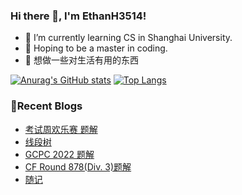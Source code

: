 ### Hi there 👋, I'm EthanH3514!

- 🌱 I’m currently learning CS in Shanghai University.
- 🎈 Hoping to be a master in coding.
- 🧐 想做一些对生活有用的东西

[![Anurag's GitHub stats](https://github-readme-stats.vercel.app/api?username=EthanH3514&show_icons=true&theme=tokyonight)](https://github.com/anuraghazra/github-readme-stats)
[![Top Langs](https://github-readme-stats.vercel.app/api/top-langs/?username=EthanH3514&layout=compact)](https://github.com/anuraghazra/github-readme-stats)

### **📝Recent Blogs**
<!-- BLOG-POST-LIST:START -->
- [考试周欢乐赛 题解](https://ethanh3514.github.io/2023/06/13/%E8%80%83%E8%AF%95%E5%91%A8%E6%AC%A2%E4%B9%90%E8%B5%9B-%E9%A2%98%E8%A7%A3/)
- [线段树](https://ethanh3514.github.io/2023/06/13/%E7%BA%BF%E6%AE%B5%E6%A0%91/)
- [GCPC 2022 题解](https://ethanh3514.github.io/2023/06/12/GCPC-2022-%E9%A2%98%E8%A7%A3/)
- [CF Round 878&lpar;Div. 3&rpar;题解](https://ethanh3514.github.io/2023/06/07/CF-Round-878-Div-3-%E9%A2%98%E8%A7%A3/)
- [随记](https://ethanh3514.github.io/2023/06/03/%E9%9A%8F%E8%AE%B0-1/)
<!-- BLOG-POST-LIST:END -->
